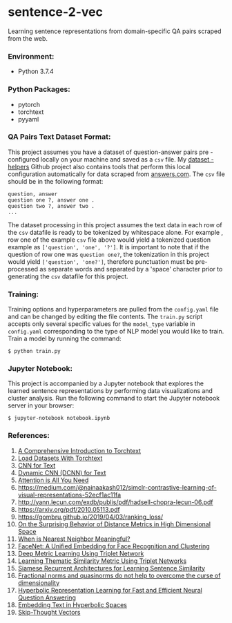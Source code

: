 # sentence-2-vec
Learning sentence representations from domain-specific QA pairs scraped from the web.

### Environment:

- Python 3.7.4

### Python Packages:

- pytorch
- torchtext
- pyyaml

### QA Pairs Text Dataset Format:

This project assumes you have a dataset of question-answer pairs pre
 -configured locally on your machine and saved as a `csv` file. My [dataset
  -helpers](https://github.com/dylanell/dataset-helpers) Github project also
   contains tools that perform this local configuration automatically for data
    scraped from [answers.com](https://www.answers.com/). The `csv` file should
     be in the following format:

```
question, answer
question one ?, answer one .
question two ?, answer two .
...
```

The dataset processing in this project assumes the text data in each row of
 the `csv` datafile is ready to be tokenized by whitespace alone. For example
 , row one of the example `csv` file above would yield a tokenized question
  example as `['question', 'one', '?']`. It is important to note that if the
   question of row one was `question one?`, the tokenization in this project
    would yield `['question', 'one?']`, therefore punctuation must be
     pre-processed as separate words and separated by a 'space' character
      prior to generating the `csv` datafile for this project.

 ### Training:

 Training options and hyperparameters are pulled from the `config.yaml` file
  and can be changed by editing the file contents. The `train.py` script
   accepts only several specific values for the `model_type` variable in
    `config.yaml` corresponding to the type of NLP model you would like to
     train. Train a model by running the command:

```
$ python train.py
```

### Jupyter Notebook:

This project is accompanied by a Jupyter notebook that explores the learned
 sentence representations by performing data visualizations and cluster
  analysis. Run the following command to start the Jupyter notebook server in
   your browser:

```
$ jupyter-notebook notebook.ipynb
```

### References:

1. [A Comprehensive Introduction to Torchtext](https://mlexplained.com/2018/02/08/a-comprehensive-tutorial-to-torchtext/)
2. [Load Datasets With Torchtext](https://dzlab.github.io/dltips/en/pytorch/torchtext-datasets/)
3. [CNN for Text](https://arxiv.org/pdf/1408.5882.pdf)
4. [Dynamic CNN (DCNN) for Text](https://arxiv.org/pdf/1404.2188.pdf)
5. [Attention is All You Need](https://arxiv.org/pdf/1706.03762.pdf)
6. https://medium.com/@nainaakash012/simclr-contrastive-learning-of-visual-representations-52ecf1ac11fa
7. http://yann.lecun.com/exdb/publis/pdf/hadsell-chopra-lecun-06.pdf
8. https://arxiv.org/pdf/2010.05113.pdf
9. https://gombru.github.io/2019/04/03/ranking_loss/
10. [On the Surprising Behavior of Distance Metrics in High Dimensional Space](https://bib.dbvis.de/uploadedFiles/155.pdf)
11. [When is Nearest Neighbor Meaningful?](https://members.loria.fr/MOBerger/Enseignement/Master2/Exposes/beyer.pdf)
12. [FaceNet: A Unified Embedding for Face Recognition and Clustering](https://arxiv.org/pdf/1503.03832.pdf)
13. [Deep Metric Learning Using Triplet Network](https://arxiv.org/pdf/1412.6622.pdf)
14. [Learning Thematic Similarity Metric Using Triplet Networks](https://pdfs.semanticscholar.org/0846/f3cb0ae555c4f7015dca2fce6a047501154f.pdf?_ga=2.178325220.1389316910.1606965483-939693653.1606965483)
15. [Siamese Recurrent Architectures for Learning Sentence Similarity](https://www.researchgate.net/publication/307558687_Siamese_Recurrent_Architectures_for_Learning_Sentence_Similarity)
16. [Fractional norms and quasinorms do not help to overcome the curse of dimensionality](https://arxiv.org/pdf/2004.14230.pdf)
17. [Hyperbolic Representation Learning for Fast and Efficient Neural Question Answering](https://arxiv.org/pdf/1707.07847.pdf)
18. [Embedding Text in Hyperbolic Spaces](https://arxiv.org/pdf/1806.04313.pdf)
19. [Skip-Thought Vectors](https://arxiv.org/pdf/1506.06726.pdf)
